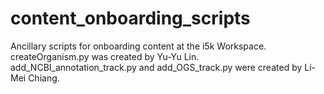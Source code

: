 # content_onboarding_scripts
Ancillary scripts for onboarding content at the i5k Workspace. createOrganism.py was created by Yu-Yu Lin. add_NCBI_annotation_track.py and add_OGS_track.py were created by Li-Mei Chiang.
